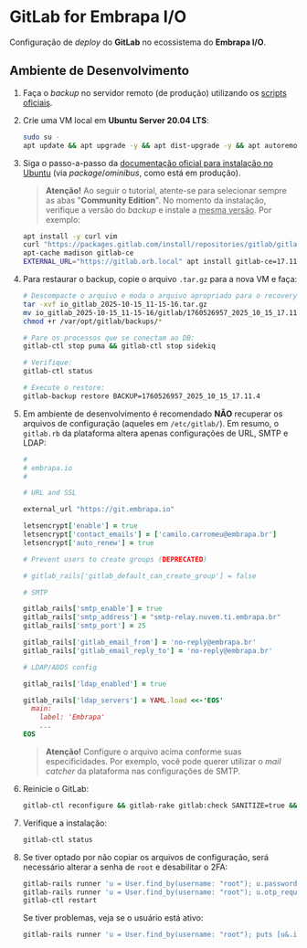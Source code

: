 # GitLab for Embrapa I/O

Configuração de _deploy_ do **GitLab** no ecossistema do **Embrapa I/O**.

## Ambiente de Desenvolvimento

1. Faça o _backup_ no servidor remoto (de produção) utilizando os [scripts oficiais](https://github.com/embrapa-io/backup/).
2. Crie uma VM local em **Ubuntu Server 20.04 LTS**:
   
   ```bash
   sudo su -
   apt update && apt upgrade -y && apt dist-upgrade -y && apt autoremove -y && apt autoclean
   ```
   
4. Siga o passo-a-passo da [documentação oficial para instalação no Ubuntu](https://docs.gitlab.com/install/package/ubuntu/) (via _package_/_ominibus_, como está em produção).

   > **Atenção!** Ao seguir o tutorial, atente-se para selecionar sempre as abas "**Community Edition**". No momento da instalação, verifique a versão do _backup_ e instale a <u>mesma versão</u>. Por exemplo:

   ```bash
   apt install -y curl vim
   curl "https://packages.gitlab.com/install/repositories/gitlab/gitlab-ce/script.deb.sh" | bash
   apt-cache madison gitlab-ce
   EXTERNAL_URL="https://gitlab.orb.local" apt install gitlab-ce=17.11.4-ce.0
   ```

5. Para restaurar o backup, copie o arquivo `.tar.gz` para a nova VM e faça:

   ```bash
   # Descompacte o arquivo e moda o arquivo apropriado para o recovery do GitLab:
   tar -xvf io_gitlab_2025-10-15_11-15-16.tar.gz
   mv io_gitlab_2025-10-15_11-15-16/gitlab/1760526957_2025_10_15_17.11.4_gitlab_backup.tar /var/opt/gitlab/backups/
   chmod +r /var/opt/gitlab/backups/*

   # Pare os processos que se conectam ao DB:
   gitlab-ctl stop puma && gitlab-ctl stop sidekiq

   # Verifique:
   gitlab-ctl status

   # Execute o restore:
   gitlab-backup restore BACKUP=1760526957_2025_10_15_17.11.4
   ```

6. Em ambiente de desenvolvimento é recomendado **NÃO** recuperar os arquivos de configuração (aqueles em `/etc/gitlab/`). Em resumo, o `gitlab.rb` da plataforma altera apenas configurações de URL, SMTP e LDAP:

   ```ruby
   #
   # embrapa.io
   #
   
   # URL and SSL
   
   external_url "https://git.embrapa.io"
   
   letsencrypt['enable'] = true
   letsencrypt['contact_emails'] = ['camilo.carromeu@embrapa.br']
   letsencrypt['auto_renew'] = true
   
   # Prevent users to create groups (DEPRECATED)
   
   # gitlab_rails['gitlab_default_can_create_group'] = false
   
   # SMTP
   
   gitlab_rails['smtp_enable'] = true
   gitlab_rails['smtp_address'] = "smtp-relay.nuvem.ti.embrapa.br"
   gitlab_rails['smtp_port'] = 25
   
   gitlab_rails['gitlab_email_from'] = 'no-reply@embrapa.br'
   gitlab_rails['gitlab_email_reply_to'] = 'no-reply@embrapa.br'
   
   # LDAP/ADDS config
   
   gitlab_rails['ldap_enabled'] = true
   
   gitlab_rails['ldap_servers'] = YAML.load <<-'EOS'
     main:
       label: 'Embrapa'
       ...
   EOS
   ```

   > **Atenção!** Configure o arquivo acima conforme suas especificidades. Por exemplo, você pode querer utilizar o _mail catcher_ da plataforma nas configurações de SMTP.
   
7. Reinicie o GitLab:

   ```bash
   gitlab-ctl reconfigure && gitlab-rake gitlab:check SANITIZE=true && gitlab-ctl restart
   ```

8. Verifique a instalação:

   ```bash
   gitlab-ctl status
   ```

9. Se tiver optado por não copiar os arquivos de configuração, será necessário alterar a senha de `root` e desabilitar o 2FA:

   ```bash
   gitlab-rails runner 'u = User.find_by(username: "root"); u.password = "secret"; u.password_confirmation = "secret"; u.save!(validate: false); puts "Senha alterada\!"'
   gitlab-rails runner 'u = User.find_by(username: "root"); u.otp_required_for_login = false; u.otp_secret = nil if u.respond_to?(:otp_secret=); u.encrypted_otp_secret = nil if u.respond_to?(:encrypted_otp_secret=); u.save!; puts "2FA desabilitado!"'
   gitlab-ctl restart
   ```

   Se tiver problemas, veja se o usuário está ativo:

   ```bash
   gitlab-rails runner 'u = User.find_by(username: "root"); puts [u&.id, u&.email, u&.username, u&.state]'
   ```
   
